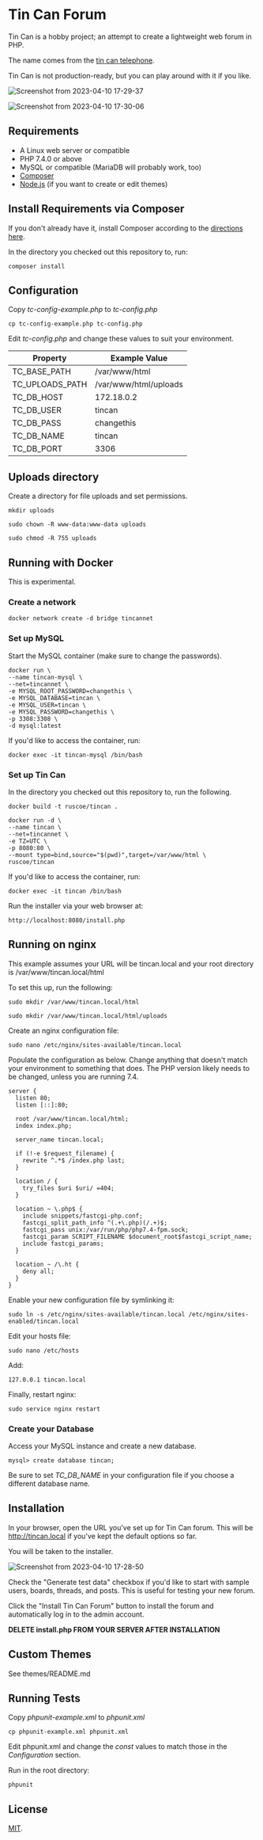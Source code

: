 # Tin Can Forum

Tin Can is a hobby project; an attempt to create a lightweight web forum in PHP.

The name comes from the [tin can telephone](https://en.wikipedia.org/wiki/Tin_can_telephone).

Tin Can is not production-ready, but you can play around with it if you like.

![Screenshot from 2023-04-10 17-29-37](https://user-images.githubusercontent.com/87952/231024890-7c25b40e-147e-43ab-aded-d139e5f09518.png)

![Screenshot from 2023-04-10 17-30-06](https://user-images.githubusercontent.com/87952/231024931-3e36e90c-a3b2-4d40-a3de-d733b568c477.png)

## Requirements

* A Linux web server or compatible
* PHP 7.4.0 or above
* MySQL or compatible (MariaDB will probably work, too)
* [Composer](https://getcomposer.org)
* [Node.js](https://nodejs.org/) (if you want to create or edit themes)

## Install Requirements via Composer

If you don't already have it, install Composer according to the [directions here](https://getcomposer.org/download/).

In the directory you checked out this repository to, run:

`composer install`

## Configuration

Copy *tc-config-example.php* to *tc-config.php*

`cp tc-config-example.php tc-config.php`

Edit *tc-config.php* and change these values to suit your environment.

| Property               | Example Value              |
|------------------------|----------------------------|
| TC_BASE_PATH           | /var/www/html              |
| TC_UPLOADS_PATH        | /var/www/html/uploads      |
| TC_DB_HOST             | 172.18.0.2                 |
| TC_DB_USER             | tincan                     |
| TC_DB_PASS             | changethis                 |
| TC_DB_NAME             | tincan                     |
| TC_DB_PORT             | 3306                       |

## Uploads directory

Create a directory for file uploads and set permissions.

`mkdir uploads`

`sudo chown -R www-data:www-data uploads`

`sudo chmod -R 755 uploads`

## Running with Docker

This is experimental.

### Create a network

`docker network create -d bridge tincannet`

### Set up MySQL

Start the MySQL container (make sure to change the passwords).

```
docker run \
--name tincan-mysql \
--net=tincannet \
-e MYSQL_ROOT_PASSWORD=changethis \
-e MYSQL_DATABASE=tincan \
-e MYSQL_USER=tincan \
-e MYSQL_PASSWORD=changethis \
-p 3308:3308 \
-d mysql:latest
```

If you'd like to access the container, run:

`docker exec -it tincan-mysql /bin/bash`

### Set up Tin Can

In the directory you checked out this repository to, run the following.

`docker build -t ruscoe/tincan .`

```
docker run -d \
--name tincan \
--net=tincannet \
-e TZ=UTC \
-p 8080:80 \
--mount type=bind,source="$(pwd)",target=/var/www/html \
ruscoe/tincan
```

If you'd like to access the container, run:

`docker exec -it tincan /bin/bash`

Run the installer via your web browser at:

`http://localhost:8080/install.php`

## Running on nginx

This example assumes your URL will be tincan.local and your root directory
is /var/www/tincan.local/html

To set this up, run the following:

`sudo mkdir /var/www/tincan.local/html`

`sudo mkdir /var/www/tincan.local/html/uploads`

Create an nginx configuration file:

`sudo nano /etc/nginx/sites-available/tincan.local`

Populate the configuration as below. Change anything that doesn't match
your environment to something that does. The PHP version likely needs to be
changed, unless you are running 7.4.

```
server {
  listen 80;
  listen [::]:80;

  root /var/www/tincan.local/html;
  index index.php;

  server_name tincan.local;

  if (!-e $request_filename) {
    rewrite ^.*$ /index.php last;
  }

  location / {
    try_files $uri $uri/ =404;
  }

  location ~ \.php$ {
    include snippets/fastcgi-php.conf;
    fastcgi_split_path_info ^(.+\.php)(/.+)$;
    fastcgi_pass unix:/var/run/php/php7.4-fpm.sock;
    fastcgi_param SCRIPT_FILENAME $document_root$fastcgi_script_name;
    include fastcgi_params;
  }

  location ~ /\.ht {
    deny all;
  }
}
```

Enable your new configuration file by symlinking it:

`sudo ln -s /etc/nginx/sites-available/tincan.local /etc/nginx/sites-enabled/tincan.local`

Edit your hosts file:

`sudo nano /etc/hosts`

Add:

`127.0.0.1 tincan.local`

Finally, restart nginx:

`sudo service nginx restart`

### Create your Database

Access your MySQL instance and create a new database.

`mysql> create database tincan;`

Be sure to set *TC_DB_NAME* in your configuration file if you choose
a different database name.

## Installation

In your browser, open the URL you've set up for Tin Can forum. This will be
http://tincan.local if you've kept the default options so far.

You will be taken to the installer.

![Screenshot from 2023-04-10 17-28-50](https://user-images.githubusercontent.com/87952/231024993-e80b7bbc-879d-4d40-8c55-bb27731fba49.png)

Check the "Generate test data" checkbox if you'd like to start with sample
users, boards, threads, and posts. This is useful for testing your new forum.

Click the "Install Tin Can Forum" button to install the forum and automatically
log in to the admin account.

**DELETE install.php FROM YOUR SERVER AFTER INSTALLATION**

## Custom Themes

See themes/README.md

## Running Tests

Copy *phpunit-example.xml* to *phpunit.xml*

`cp phpunit-example.xml phpunit.xml`

Edit phpunit.xml and change the *const* values to match those in
the *Configuration* section.

Run in the root directory:

`phpunit`

## License

[MIT](https://mit-license.org).
